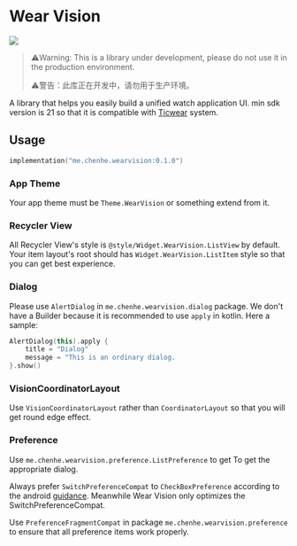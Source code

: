 # Wear Vision

[![](https://img.shields.io/maven-central/v/me.chenhe/wearvision?style=flat-square)](https://search.maven.org/artifact/me.chenhe/wearvision)

> ⚠️Warning: This is a library under development, please do not use it in the production environment.
>
> ⚠️警告：此库正在开发中，请勿用于生产环境。

A library that helps you easily build a unified watch application UI. min sdk version is 21 so that it is compatible with [Ticwear](http://ticwear.com/ticwear/ticwear4.html) system.

## Usage

```kotlin
implementation("me.chenhe.wearvision:0.1.0")
```

### App Theme

Your app theme must be `Theme.WearVision` or something extend from it.

### Recycler View

All Recycler View's style is `@style/Widget.WearVision.ListView` by default. Your item layout's root should has `Widget.WearVision.ListItem` style so that you can get best experience.

### Dialog

Please use `AlertDialog` in `me.chenhe.wearvision.dialog` package. We don't have a Builder because it is recommended to use `apply` in kotlin. Here a sample:

```kotlin
AlertDialog(this).apply {
    title = "Dialog"
    message = "This is an ordinary dialog.
}.show()
```

### VisionCoordinatorLayout

Use `VisionCoordinatorLayout` rather than `CoordinatorLayout` so that you will get round edge effect.

### Preference

Use `me.chenhe.wearvision.preference.ListPreference` to get To get the appropriate dialog.

Always prefer `SwitchPreferenceCompat` to `CheckBoxPreference` according to the android [guidance](https://source.android.com/devices/tech/settings/settings-guidelines#checkbox). Meanwhile Wear Vision only optimizes the SwitchPreferenceCompat.

Use `PreferenceFragmentCompat` in package `me.chenhe.wearvision.preference` to ensure that all preference items work properly.

